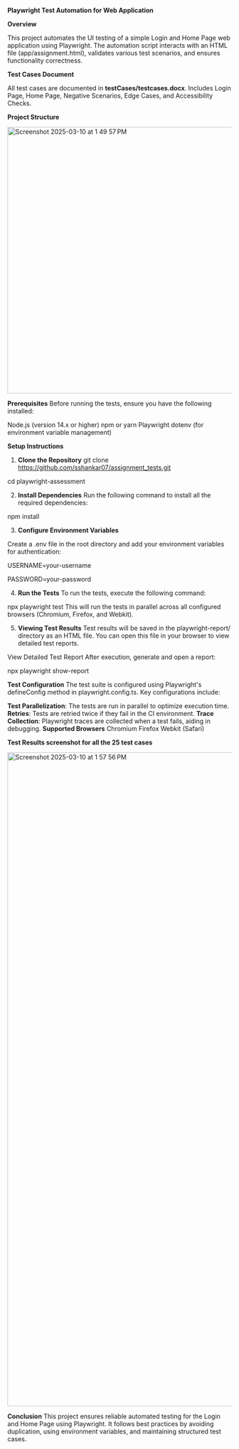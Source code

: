 **Playwright Test Automation for Web Application**

**Overview**

This project automates the UI testing of a simple Login and Home Page web application using Playwright. The automation script interacts with an HTML file (app/assignment.html), validates various test scenarios, and ensures functionality correctness.

**Test Cases Document**

All test cases are documented in **testCases/testcases.docx**.
Includes Login Page, Home Page, Negative Scenarios, Edge Cases, and Accessibility Checks.

**Project Structure**

<img width="599" alt="Screenshot 2025-03-10 at 1 49 57 PM" src="https://github.com/user-attachments/assets/cec27fc6-f5a8-49f5-a23a-051f2e0c7ad6" />



**Prerequisites**
Before running the tests, ensure you have the following installed:

Node.js (version 14.x or higher)
npm or yarn
Playwright
dotenv (for environment variable management)

**Setup Instructions**
1. **Clone the Repository**
git clone https://github.com/sshankar07/assignment_tests.git

cd playwright-assessment

2. **Install Dependencies**
Run the following command to install all the required dependencies:

npm install

3. **Configure Environment Variables**
   
Create a .env file in the root directory and add your environment variables for authentication:

USERNAME=your-username

PASSWORD=your-password

4. **Run the Tests**
To run the tests, execute the following command:

npx playwright test
This will run the tests in parallel across all configured browsers (Chromium, Firefox, and Webkit).

5. **Viewing Test Results**
Test results will be saved in the playwright-report/ directory as an HTML file. You can open this file in your browser to view detailed test reports.

View Detailed Test Report
After execution, generate and open a report:

npx playwright show-report

**Test Configuration**
The test suite is configured using Playwright's defineConfig method in playwright.config.ts. 
Key configurations include:

**Test Parallelization**: The tests are run in parallel to optimize execution time.
**Retries**: Tests are retried twice if they fail in the CI environment.
**Trace Collection**: Playwright traces are collected when a test fails, aiding in debugging.
**Supported Browsers**
Chromium
Firefox
Webkit (Safari)

**Test Results screenshot for all the 25 test cases**

<img width="1470" alt="Screenshot 2025-03-10 at 1 57 56 PM" src="https://github.com/user-attachments/assets/3092cda9-45ab-4f77-91c6-e21a1fcb4756" />

**Conclusion**
This project ensures reliable automated testing for the Login and Home Page using Playwright. It follows best practices by avoiding duplication, using environment variables, and maintaining structured test cases.
